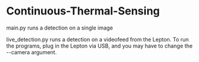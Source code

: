# Continuous-Thermal-Sensing

main.py runs a detection on a single image

live_detection.py runs a detection on a videofeed from the Lepton. To run the programs, plug in the Lepton via USB, and you may have to change the --camera argument.
